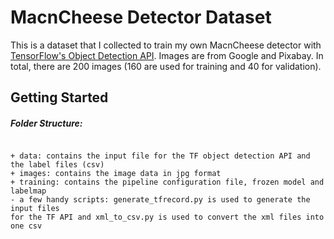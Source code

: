 # MacnCheese Detector Dataset

This is a dataset that I collected to train my own MacnCheese detector with [TensorFlow's Object Detection API](https://github.com/tensorflow/models/tree/master/research/object_detection). Images are from Google and Pixabay. In total, there are 200 images (160 are used for training and 40 for validation).

## Getting Started

##### Folder Structure:
```

+ data: contains the input file for the TF object detection API and the label files (csv)
+ images: contains the image data in jpg format
+ training: contains the pipeline configuration file, frozen model and labelmap
- a few handy scripts: generate_tfrecord.py is used to generate the input files
for the TF API and xml_to_csv.py is used to convert the xml files into one csv

```


